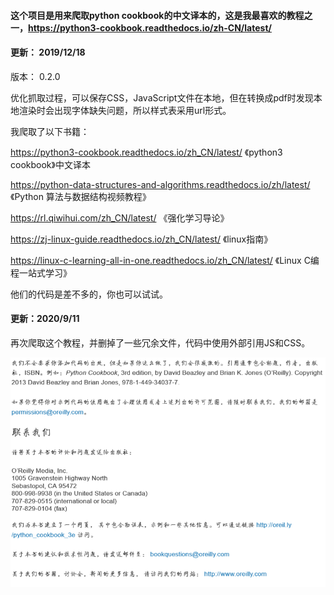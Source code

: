 #### 这个项目是用来爬取python cookbook的中文译本的，这是我最喜欢的教程之一，https://python3-cookbook.readthedocs.io/zh-CN/latest/


#### 更新： 2019/12/18

版本： 0.2.0

优化抓取过程，可以保存CSS，JavaScript文件在本地，但在转换成pdf时发现本地渲染时会出现字体缺失问题，所以样式表采用url形式。



我爬取了以下书籍：

https://python3-cookbook.readthedocs.io/zh_CN/latest/    《python3 cookbook》中文译本

https://python-data-structures-and-algorithms.readthedocs.io/zh/latest/    《Python 算法与数据结构视频教程》

https://rl.qiwihui.com/zh_CN/latest/    《强化学习导论》

https://zj-linux-guide.readthedocs.io/zh_CN/latest/   《linux指南》

https://linux-c-learning-all-in-one.readthedocs.io/zh_CN/latest/  《Linux C编程一站式学习》

他们的代码是差不多的，你也可以试试。



#### 更新：2020/9/11

再次爬取这个教程，并删掉了一些冗余文件，代码中使用外部引用JS和CSS。

![image-20191219231345671](image-20191219231345671.png)